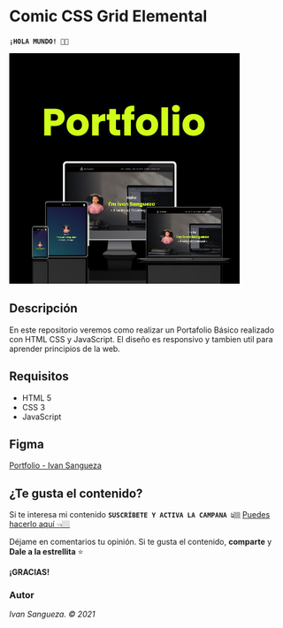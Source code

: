 # Comic CSS Grid Elemental

**`¡HOLA MUNDO! 👋🏼`**
             

![Portafolio - Cover](https://github.com/ivansanguezax/Portfolio-Green/blob/b0101ecb1e5be259290cbd15d678f5d897e5b155/Assets/jpg/Portafolio-cover.jpg "Portfolio-Cover ")

## Descripción

En este repositorio veremos como realizar un Portafolio Básico realizado con HTML CSS y JavaScript. El diseño es responsivo y tambien util para aprender principios de la web.

## Requisitos
* HTML 5
* CSS 3
* JavaScript

## Figma
[Portfolio - Ivan Sangueza](https://www.figma.com/file/KEvaEaJ6Aziij4dLqFAZOl/Portafolio-Elemental?node-id=1%3A2 "Portfolio - Ivan Sangueza")

## ¿Te gusta el contenido?

Si te interesa mi contenido **`SUSCRÍBETE Y ACTIVA LA CAMPANA 👆🏼`** [Puedes hacerlo aquí 👈🏼](https://www.youtube.com/channel/UCtjxVKtJvvU71n0_g6eisvA)

Déjame en comentarios tu opinión. 
Si te gusta el contenido, **comparte** y **Dale a la estrellita** ⭐️

**¡GRACIAS!**
### Autor
*Ivan Sangueza. © 2021*